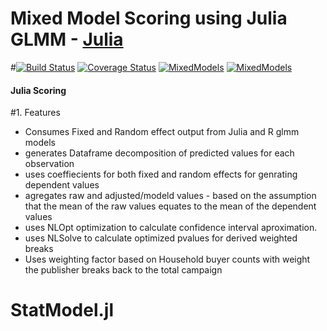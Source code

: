 # Mixed Model Scoring using Julia GLMM - [Julia](http://julialang.org)

#[![Build Status](https://travis-ci.org/dmbates/MixedModels.jl.svg?branch=master)](https://travis-ci.org/dmbates/MixedModels.jl)
[![Coverage Status](https://img.shields.io/coveralls/dmbates/MixedModels.jl.svg)](https://coveralls.io/r/dmbates/MixedModels.jl?branch=master)
[![MixedModels](http://pkg.julialang.org/badges/MixedModels_0.3.svg)](http://pkg.julialang.org/?pkg=MixedModels&ver=0.3)
[![MixedModels](http://pkg.julialang.org/badges/MixedModels_0.4.svg)](http://pkg.julialang.org/?pkg=MixedModels&ver=0.4)

#### Julia Scoring
#1. Features
- Consumes Fixed and Random effect output from Julia and R glmm models
- generates Dataframe decomposition of predicted values for each observation
- uses coeffiecients for both fixed and random effects for genrating dependent values
- agregates raw and adjusted/modeld values - based on the assumption that the mean of the raw values equates to the mean of the dependent values
- uses NLOpt optimization to calculate confidence interval aproximation.
- uses NLSolve to calculate optimized pvalues for derived weighted breaks
- Uses weighting factor based on Household buyer counts with weight the publisher breaks back to the total campaign
# StatModel.jl

